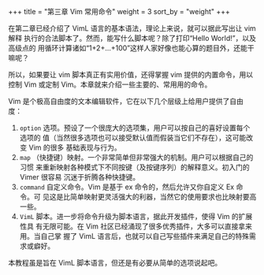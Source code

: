 +++
title = "第三章 Vim 常用命令"
weight = 3
sort_by = "weight"
+++
<!-- # 第三章 Vim 常用命令 -->
在第二章已经介绍了 VimL 语言的基本语法，理论上来说，就可以据此写出让 vim 解释
执行的合法脚本了。然而，能写什么脚本呢？除了打印“Hello World!”，以及高级点的
用循环计算诸如“1+2+...+100”这样人家好像也能心算的题目外，还能干嘛呢？

所以，如果要让 vim 脚本真正有实用价值，还得掌握 vim 提供的内置命令，用以控制
Vim 或定制 Vim。本章就来介绍一些主要的、常用用的命令。

Vim 是个极高自由度的文本编辑软件，它在以下几个层级上给用户提供了自由度：

1. `option` 选项。预设了一个很庞大的选项集，用户可以按自己的喜好设置每个选项的
值（当然很多选项也可以接受默认值而假装当它们不存在），这可能改变 Vim 的很多
基础表现与行为。
2. `map` （快捷键）映射。一个非常简单但非常强大的机制。用户可以根据自己的习惯
来重新映射各种模式下不同按键（及按键序列）的解释意义。初入门的 Vimer 很容易
沉迷于折腾各种快捷键。
3. `command` 自定义命令。Vim 是基于 ex 命令的，然后允许又你自定义 Ex 命令。可
见这是比简单映射更灵活强大的利器，当然它的使用要求也比映射要高一些。
4. `VimL` 脚本。进一步将命令升级为脚本语言，据此开发插件，使得 Vim 的扩展性具
有无限可能。在 Vim 社区已经涌现了很多优秀插件，大多可以直接拿来用。当自己掌
握了 VimL 语言后，也就可以自己写些插件来满足自己的特殊需求或癖好。

本教程虽是旨在 VimL 脚本语言，但还是有必要从简单的选项说起吧。

